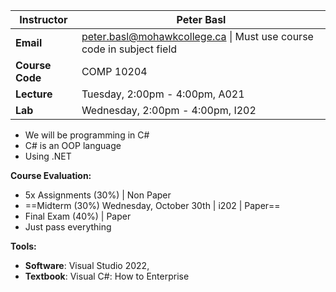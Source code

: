 
| **Instructor**  | Peter Basl                                                                                                 |
| --------------- | ---------------------------------------------------------------------------------------------------------- |
| **Email**       | [peter.basl@mohawkcollege.ca](mailto:peter.basl@mohawkcollege.ca) \| Must use course code in subject field |
| **Course Code** | COMP 10204                                                                                                 |
| **Lecture**     | Tuesday, 2:00pm - 4:00pm, A021                                                                             |
| **Lab**         | Wednesday, 2:00pm - 4:00pm, I202                                                                           |

- We will be programming in C# 
- C# is an OOP language 
- Using .NET 

**Course Evaluation:**
- 5x Assignments (30%) | Non Paper
- ==Midterm (30%) Wednesday, October 30th | i202 | Paper==
- Final Exam (40%) | Paper
- Just pass everything

**Tools:**
- **Software**: Visual Studio  2022,
- **Textbook**: Visual C#: How to Enterprise